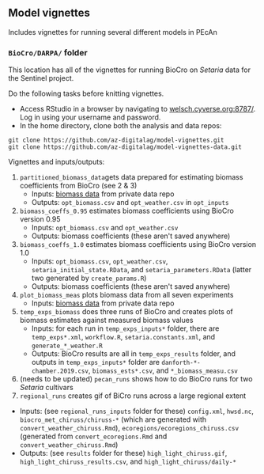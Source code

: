 ## Model vignettes
Includes vignettes for running several different models in PEcAn

### `BioCro/DARPA/` folder 
This location has all of the vignettes for running BioCro on *Setaria* data for the Sentinel project. 

Do the following tasks before knitting vignettes. 
* Access RStudio in a browser by navigating to [welsch.cyverse.org:8787/](welsch.cyverse.org:8787/). Log in using your username and password. 
* In the home directory, clone both the analysis and data repos: 
```
git clone https://github.com/az-digitalag/model-vignettes.git
git clone https://github.com/az-digitalag/model-vignettes-data.git
```

Vignettes and inputs/outputs: 
1. `partitioned_biomass_data`gets data prepared for estimating biomass coefficients from BioCro (see 2 & 3) 
	* Inputs: [biomass data](https://github.com/az-digitalag/model-vignettes-data/blob/master/2019-01-me034-mutant-biomass.csv) from private data repo
	* Outputs: `opt_biomass.csv` and `opt_weather.csv` in `opt_inputs` 
2. `biomass_coeffs_0.95` estimates biomass coefficients using BioCro version 0.95
	* Inputs: `opt_biomass.csv` and `opt_weather.csv`
	* Outputs: biomass coefficients (these aren't saved anywhere)
3. `biomass_coeffs_1.0` estimates biomass coefficients using BioCro version 1.0
	* Inputs: `opt_biomass.csv`, `opt_weather.csv`, `setaria_initial_state.RData`, and `setaria_parameters.RData` (latter two generated by `create_params.R`)
	* Outputs: biomass coefficients (these aren't saved anywhere)
4. `plot_biomass_meas` plots biomass data from all seven experiments
	* Inputs: [biomass data](https://github.com/az-digitalag/model-vignettes-data/blob/master/manual-measurements-Darpa_setaria_chambers_experiments.xlsx) from private data repo
5. `temp_exps_biomass` does three runs of BioCro and creates plots of biomass estimates against measured biomass values
	* Inputs: for each run in `temp_exps_inputs*` folder, there are `temp_exps*.xml`, `workflow.R`, `setaria.constants.xml`, and `generate_*_weather.R`
	* Outputs: BioCro results are all in `temp_exps_results` folder, and outputs in `temp_exps_inputs*` folder are `danforth-*-chamber.2019.csv`, `biomass_ests*.csv`, and `*_biomass_measu.csv`
6. (needs to be updated) `pecan_runs` shows how to do BioCro runs for two *Setaria* cultivars
7. `regional_runs` creates gif of BiCro runs across a large regional extent
  * Inputs: (see `regional_runs_inputs` folder for these) `config.xml`, `hwsd.nc`, `biocro_met_chiruss/chiruss-*` (which are generated with `convert_weather_chiruss.Rmd`), `ecoregions/ecoregions_chiruss.csv` (generated from `convert_ecoregions.Rmd` and `convert_weather_chiruss.Rmd`)
  * Outputs: (see `results` folder for these) `high_light_chiruss.gif`, `high_light_chiruss_results.csv`, and `high_light_chiruss/daily-*`
